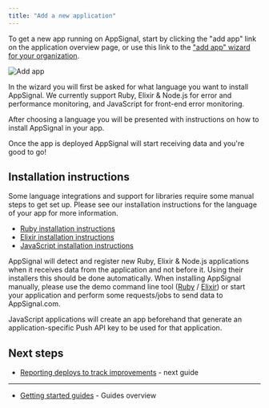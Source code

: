 ```yaml
---
title: "Add a new application"
---
```


To get a new app running on AppSignal, start by clicking the "add app" link on the application overview page, or use this link to the ["add app" wizard for your organization](https://appsignal.com/redirect-to/organization?to=sites/new).

![Add app](/assets/images/screenshots/dashboard.png)

In the wizard you will first be asked for what language you want to install AppSignal. We currently support Ruby, Elixir & Node.js for error and performance monitoring, and JavaScript for front-end error monitoring.

After choosing a language you will be presented with instructions on how to install AppSignal in your app.

Once the app is deployed AppSignal will start receiving data and you're good to go!

## Installation instructions

Some language integrations and support for libraries require some manual steps to get set up. Please see our installation instructions for the language of your app for more information.

- [Ruby installation instructions](/ruby/installation.html)
- [Elixir installation instructions](/elixir/installation.html)
- [JavaScript installation instructions](/front-end/installation.html)

AppSignal will detect and register new Ruby, Elixir & Node.js applications when it receives data from the application and not before it. Using their installers this should be done automatically. When installing AppSignal manually, please use the demo command line tool ([Ruby](/ruby/command-line/demo.html) / [Elixir](/elixir/command-line/demo.html)) or start your application and perform some requests/jobs to send data to AppSignal.com.

JavaScript applications will create an app beforehand that generate an application-specific Push API key to be used for that application.

## Next steps

- [Reporting deploys to track improvements](/guides/deploy-markers.html) - next guide

---

- [Getting started guides](/guides/) - Guides overview
